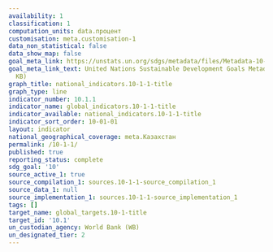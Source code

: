 ```yaml
---
availability: 1
classification: 1
computation_units: data.процент
customisation: meta.customisation-1
data_non_statistical: false
data_show_map: false
goal_meta_link: https://unstats.un.org/sdgs/metadata/files/Metadata-10-01-01.pdf
goal_meta_link_text: United Nations Sustainable Development Goals Metadata (PDF 221
  KB)
graph_title: national_indicators.10-1-1-title
graph_type: line
indicator_number: 10.1.1
indicator_name: global_indicators.10-1-1-title
indicator_available: national_indicators.10-1-1-title
indicator_sort_order: 10-01-01
layout: indicator
national_geographical_coverage: meta.Казахстан
permalink: /10-1-1/
published: true
reporting_status: complete
sdg_goal: '10'
source_active_1: true
source_compilation_1: sources.10-1-1-source_compilation_1
source_data_1: null
source_implementation_1: sources.10-1-1-source_implementation_1
tags: []
target_name: global_targets.10-1-title
target_id: '10.1'
un_custodian_agency: World Bank (WB)
un_designated_tier: 2
---
```

